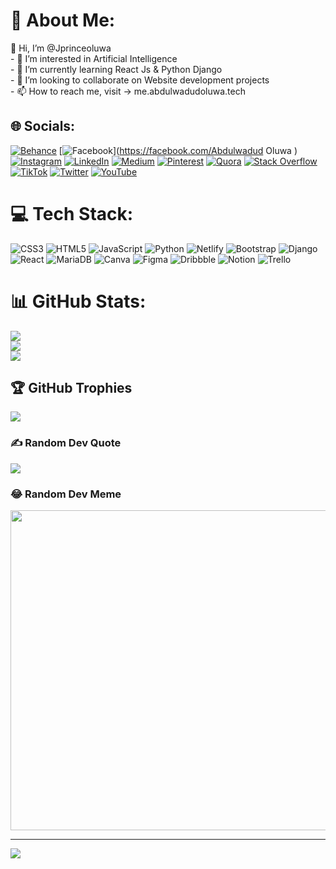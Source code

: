 # 💫 About Me:
 👋 Hi, I’m @Jprinceoluwa<br>- 👀 I’m interested in Artificial Intelligence<br>- 🌱 I’m currently learning React Js & Python Django <br>- 💞️ I’m looking to collaborate on Website development projects<br>- 📫 How to reach me, visit -> me.abdulwadudoluwa.tech


## 🌐 Socials:
[![Behance](https://img.shields.io/badge/Behance-1769ff?logo=behance&logoColor=white)](https://behance.net/JprinceOluwa) [![Facebook](https://img.shields.io/badge/Facebook-%231877F2.svg?logo=Facebook&logoColor=white)](https://facebook.com/Abdulwadud Oluwa ) [![Instagram](https://img.shields.io/badge/Instagram-%23E4405F.svg?logo=Instagram&logoColor=white)](https://instagram.com/JprinceOluwa) [![LinkedIn](https://img.shields.io/badge/LinkedIn-%230077B5.svg?logo=linkedin&logoColor=white)](https://linkedin.com/in/Jprinceoluwa) [![Medium](https://img.shields.io/badge/Medium-12100E?logo=medium&logoColor=white)](https://medium.com/@Jprinceoluwa) [![Pinterest](https://img.shields.io/badge/Pinterest-%23E60023.svg?logo=Pinterest&logoColor=white)](https://pinterest.com/Jprinceoluwa) [![Quora](https://img.shields.io/badge/Quora-%23B92B27.svg?logo=Quora&logoColor=white)](https://quora.com/profile/Jprinceoluwa) [![Stack Overflow](https://img.shields.io/badge/-Stackoverflow-FE7A16?logo=stack-overflow&logoColor=white)](https://stackoverflow.com/users/JprinceOluwa) [![TikTok](https://img.shields.io/badge/TikTok-%23000000.svg?logo=TikTok&logoColor=white)](https://tiktok.com/@Jprinceoluwa) [![Twitter](https://img.shields.io/badge/Twitter-%231DA1F2.svg?logo=Twitter&logoColor=white)](https://twitter.com/Jprinceoluwa) [![YouTube](https://img.shields.io/badge/YouTube-%23FF0000.svg?logo=YouTube&logoColor=white)](https://youtube.com/@@JprinceOluwa) 

# 💻 Tech Stack:
![CSS3](https://img.shields.io/badge/css3-%231572B6.svg?style=flat&logo=css3&logoColor=white) ![HTML5](https://img.shields.io/badge/html5-%23E34F26.svg?style=flat&logo=html5&logoColor=white) ![JavaScript](https://img.shields.io/badge/javascript-%23323330.svg?style=flat&logo=javascript&logoColor=%23F7DF1E) ![Python](https://img.shields.io/badge/python-3670A0?style=flat&logo=python&logoColor=ffdd54) ![Netlify](https://img.shields.io/badge/netlify-%23000000.svg?style=flat&logo=netlify&logoColor=#00C7B7) ![Bootstrap](https://img.shields.io/badge/bootstrap-%23563D7C.svg?style=flat&logo=bootstrap&logoColor=white) ![Django](https://img.shields.io/badge/django-%23092E20.svg?style=flat&logo=django&logoColor=white) ![React](https://img.shields.io/badge/react-%2320232a.svg?style=flat&logo=react&logoColor=%2361DAFB) ![MariaDB](https://img.shields.io/badge/MariaDB-003545?style=flat&logo=mariadb&logoColor=white) ![Canva](https://img.shields.io/badge/Canva-%2300C4CC.svg?style=flat&logo=Canva&logoColor=white) 	![Figma](https://img.shields.io/badge/figma-%23F24E1E.svg?style=flat&logo=figma&logoColor=white) ![Dribbble](https://img.shields.io/badge/Dribbble-EA4C89?style=flat&logo=dribbble&logoColor=white) ![Notion](https://img.shields.io/badge/Notion-%23000000.svg?style=flat&logo=notion&logoColor=white) ![Trello](https://img.shields.io/badge/Trello-%23026AA7.svg?style=flat&logo=Trello&logoColor=white)
# 📊 GitHub Stats:
![](https://github-readme-stats.vercel.app/api?username=Jprinceoluwa&theme=dark&hide_border=false&include_all_commits=true&count_private=false)<br/>
![](https://github-readme-streak-stats.herokuapp.com/?user=Jprinceoluwa&theme=dark&hide_border=false)<br/>
![](https://github-readme-stats.vercel.app/api/top-langs/?username=Jprinceoluwa&theme=dark&hide_border=false&include_all_commits=true&count_private=false&layout=compact)

## 🏆 GitHub Trophies
![](https://github-profile-trophy.vercel.app/?username=Jprinceoluwa&theme=radical&no-frame=false&no-bg=true&margin-w=4)

### ✍️ Random Dev Quote
![](https://quotes-github-readme.vercel.app/api?type=horizontal&theme=radical)

### 😂 Random Dev Meme
<img src="https://random-memer.herokuapp.com/" width="512px"/>

---
[![](https://visitcount.itsvg.in/api?id=Jprinceoluwa&icon=0&color=2)](https://visitcount.itsvg.in)

<!-- Proudly created with GPRM ( https://gprm.itsvg.in ) -->
